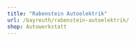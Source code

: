 ```yaml
---
title: "Rabenstein Autoelektrik"
url: /bayreuth/rabenstein-autoelektrik/
shop: Autowerkstatt
---
```

